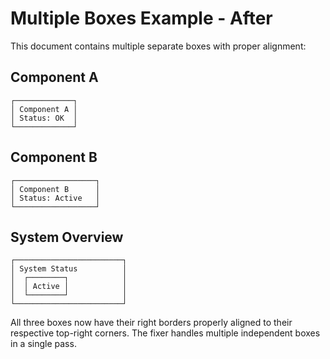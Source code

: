 # Multiple Boxes Example - After

This document contains multiple separate boxes with proper alignment:

## Component A

```
┌─────────────┐
│ Component A │
│ Status: OK  │
└─────────────┘
```

## Component B

```
┌──────────────────┐
│ Component B      │
│ Status: Active   │
└──────────────────┘
```

## System Overview

```
┌────────────────────────┐
│ System Status          │
│  ┌────────┐            │
│  │ Active │            │
│  └────────┘            │
└────────────────────────┘
```

All three boxes now have their right borders properly aligned to their respective top-right corners.
The fixer handles multiple independent boxes in a single pass.
